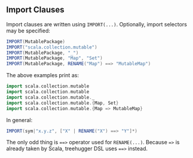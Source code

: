 Import Clauses
--------------

Import clauses are written using `IMPORT(...)`. Optionally, import selectors may be specified:

```scala
IMPORT(MutablePackage)
IMPORT("scala.collection.mutable")
IMPORT(MutablePackage, "_")
IMPORT(MutablePackage, "Map", "Set")
IMPORT(MutablePackage, RENAME("Map") ==> "MutableMap")
```

The above examples print as:

```scala
import scala.collection.mutable
import scala.collection.mutable
import scala.collection.mutable._
import scala.collection.mutable.{Map, Set}
import scala.collection.mutable.{Map => MutableMap}
```

In general:

```scala
IMPORT(sym|"x.y.z", ["X" | RENAME("X") ==> "Y"]*)
```

The only odd thing is `==>` operator used for `RENAME(...)`. Because `=>` is already taken by Scala, treehugger DSL uses `==>` instead.

